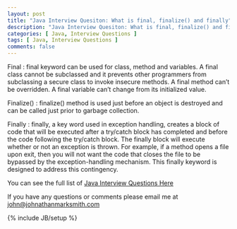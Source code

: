 ```yaml
---
layout: post
title: "Java Interview Quesiton: What is final, finalize() and finally"
description: "Java Interview Quesiton: What is final, finalize() and finally"
categories: [ Java, Interview Questions ]
tags: [ Java, Interview Questions ]
comments: false
---
```


   Final : final keyword can be used for class, method and variables. A final class cannot be subclassed and it prevents other programmers from subclassing a secure class to invoke insecure methods. A final method can’t be overridden. A final variable can’t change from its initialized value.

   Finalize() : finalize() method is used just before an object is destroyed and can be called just prior to garbage collection.

   Finally : finally, a key word used in exception handling, creates a block of code that will be executed after a try/catch block has completed and before the code following the try/catch block. The finally block will execute whether or not an exception is thrown. For example, if a method opens a file upon exit, then you will not want the code that closes the file to be bypassed by the exception-handling mechanism. This finally keyword is designed to address this contingency.


   You can see the full list of <a href="/java-interview-questions.html">Java Interview Questions Here</a>

   If you have any questions or comments please email me at <a href="mailto:john@johnathanmarksmith.com">john@johnathanmarksmith.com</a>


{% include JB/setup %}
